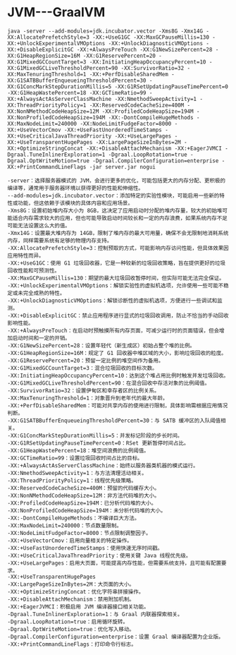 # JVM---GraalVM

`
java -server --add-modules=jdk.incubator.vector -Xms8G -Xmx14G -XX:AllocatePrefetchStyle=3 -XX:+UseG1GC -XX:MaxGCPauseMillis=130 -XX:+UnlockExperimentalVMOptions -XX:+UnlockDiagnosticVMOptions -XX:+DisableExplicitGC -XX:+AlwaysPreTouch -XX:G1NewSizePercent=28 -XX:G1HeapRegionSize=16M -XX:G1ReservePercent=20 -XX:G1MixedGCCountTarget=3 -XX:InitiatingHeapOccupancyPercent=10 -XX:G1MixedGCLiveThresholdPercent=90 -XX:SurvivorRatio=32 -XX:MaxTenuringThreshold=1 -XX:+PerfDisableSharedMem -XX:G1SATBBufferEnqueueingThresholdPercent=30 -XX:G1ConcMarkStepDurationMillis=5 -XX:G1RSetUpdatingPauseTimePercent=0 -XX:G1HeapWastePercent=18 -XX:GCTimeRatio=99 -XX:+AlwaysActAsServerClassMachine -XX:NmethodSweepActivity=1 -XX:ThreadPriorityPolicy=1 -XX:ReservedCodeCacheSize=400M -XX:NonNMethodCodeHeapSize=12M -XX:ProfiledCodeHeapSize=194M -XX:NonProfiledCodeHeapSize=194M -XX:-DontCompileHugeMethods -XX:MaxNodeLimit=240000 -XX:NodeLimitFudgeFactor=8000 -XX:+UseVectorCmov -XX:+UseFastUnorderedTimeStamps -XX:+UseCriticalJavaThreadPriority -XX:+UseLargePages -XX:+UseTransparentHugePages -XX:LargePageSizeInBytes=2M -XX:+OptimizeStringConcat -XX:+DisableAttachMechanism -XX:+EagerJVMCI -Dgraal.TuneInlinerExploration=1 -Dgraal.LoopRotation=true -Dgraal.OptWriteMotion=true -Dgraal.CompilerConfiguration=enterprise -XX:+PrintCommandLineFlags -jar server.jar nogui
`


```
-server：选择服务器模式的 JVM，会进行更多的优化，可能包括更大的内存分配、更积极的编译等，通常用于服务器环境以获得更好的性能和伸缩性。
--add-modules=jdk.incubator.vector：添加特定的实验性模块，可能启用一些新的特性或功能，但这依赖于该模块的具体内容和应用场景。
-Xms8G：设置初始堆内存大小为 8GB，这决定了应用启动时分配的堆内存量，较大的初始堆可能适合内存需求较大的应用，但也可能导致启动时间较长和一定的内存浪费，如果系统内存不足可能无法设置这么大的值。
-Xmx14G：设置最大堆内存为 14GB，限制了堆内存的最大可用量，确保不会无限制地消耗系统内存，同样需要系统有足够的物理内存支持。
-XX:AllocatePrefetchStyle=3：控制预取的方式，可能影响内存访问性能，但具体效果因应用特性而异。
-XX:+UseG1GC：使用 G1 垃圾回收器，它是一种较新的垃圾回收策略，旨在提供更好的垃圾回收性能和可预测性。
-XX:MaxGCPauseMillis=130：期望的最大垃圾回收暂停时间，但实际可能无法完全保证。
-XX:+UnlockExperimentalVMOptions：解锁实验性的虚拟机选项，允许使用一些可能不稳定或未完全成熟的特性。
-XX:+UnlockDiagnosticVMOptions：解锁诊断性的虚拟机选项，方便进行一些调试和监测。
-XX:+DisableExplicitGC：禁止应用程序进行显式的垃圾回收调用，防止不恰当的手动回收影响性能。
-XX:+AlwaysPreTouch：在启动时预触摸所有内存页面，可减少运行时的页面错误，但会增加启动时间和一定的开销。
-XX:G1NewSizePercent=28：设置年轻代（新生成区）初始占整个堆的比例。
-XX:G1HeapRegionSize=16M：规定了 G1 回收器中堆区域的大小，影响垃圾回收的粒度。
-XX:G1ReservePercent=20：预留一定比例的堆空间作为备用。
-XX:G1MixedGCCountTarget=3：混合垃圾回收的目标次数。
-XX:InitiatingHeapOccupancyPercent=10：达到这个堆占用比例时触发并发垃圾回收。
-XX:G1MixedGCLiveThresholdPercent=90：在混合回收中存活对象的比例阈值。
-XX:SurvivorRatio=32：设置伊甸区和幸存者区的比例关系。
-XX:MaxTenuringThreshold=1：对象晋升到老年代的最大年龄。
-XX:+PerfDisableSharedMem：可能对共享内存的使用进行限制，具体影响需根据应用情况判断。
-XX:G1SATBBufferEnqueueingThresholdPercent=30：与 SATB 缓冲区的入队阈值相关。
-XX:G1ConcMarkStepDurationMillis=5：并发标记阶段的步长时间。
-XX:G1RSetUpdatingPauseTimePercent=0：RSet 更新暂停时间占比。
-XX:G1HeapWastePercent=18：堆空间浪费的比例阈值。
-XX:GCTimeRatio=99：设置垃圾回收时间占比的目标。
-XX:+AlwaysActAsServerClassMachine：始终以服务器类机器的模式运行。
-XX:NmethodSweepActivity=1：与方法清理活动相关。
-XX:ThreadPriorityPolicy=1：线程优先级策略。
-XX:ReservedCodeCacheSize=400M：预留的代码缓存大小。
-XX:NonNMethodCodeHeapSize=12M：非方法代码堆的大小。
-XX:ProfiledCodeHeapSize=194M：已分析代码堆的大小。
-XX:NonProfiledCodeHeapSize=194M：未分析代码堆的大小。
-XX:-DontCompileHugeMethods：不编译巨大方法。
-XX:MaxNodeLimit=240000：节点数量限制。
-XX:NodeLimitFudgeFactor=8000：节点限制调整因子。
-XX:+UseVectorCmov：启用向量相关的特定操作。
-XX:+UseFastUnorderedTimeStamps：使用快速无序时间戳。
-XX:+UseCriticalJavaThreadPriority：使用关键 Java 线程优先级。
-XX:+UseLargePages：启用大页面，可能提高内存性能，但需要系统支持，且可能有配置要求。
-XX:+UseTransparentHugePages
-XX:LargePageSizeInBytes=2M：大页面的大小。
-XX:+OptimizeStringConcat：优化字符串拼接操作。
-XX:+DisableAttachMechanism：禁用附加机制。
-XX:+EagerJVMCI：积极启用 JVM 编译器接口相关功能。
-Dgraal.TuneInlinerExploration=1：与 Graal 内联器探索相关。
-Dgraal.LoopRotation=true：启用循环旋转。
-Dgraal.OptWriteMotion=true：优化写入移动。
-Dgraal.CompilerConfiguration=enterprise：设置 Graal 编译器配置为企业版。
-XX:+PrintCommandLineFlags：打印命令行标志。
```

